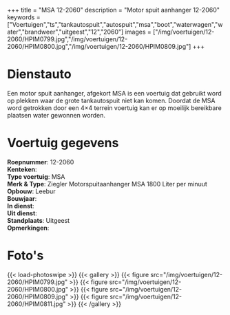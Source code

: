 +++
title = "MSA 12-2060"
description = "Motor spuit aanhanger 12-2060"
keywords = ["Voertuigen","ts","tankautospuit","autospuit","msa","boot","waterwagen","water","brandweer","uitgeest","12","2060"]
images = ["/img/voertuigen/12-2060/HPIM0799.jpg","/img/voertuigen/12-2060/HPIM0800.jpg","/img/voertuigen/12-2060/HPIM0809.jpg"]
+++

# Dienstauto

Een motor spuit aanhanger, afgekort MSA is een voertuig dat gebruikt word op plekken waar de grote tankautospuit niet kan komen. Doordat de MSA word getrokken door een 4×4 terrein voertuig kan er op moeilijk bereikbare plaatsen water gewonnen worden.  

# Voertuig gegevens

**Roepnummer**: 12-2060  
**Kenteken**:  
**Type voertuig**: MSA  
**Merk & Type**: Ziegler Motorspuitaanhanger MSA 1800 Liter per minuut  
**Opbouw**: Leebur  
**Bouwjaar**:   
**In dienst**:   
**Uit dienst**:  
**Standplaats**: Uitgeest  
**Opmerkingen**:   

# Foto's
{{< load-photoswipe >}}
{{< gallery >}}
  {{< figure src="/img/voertuigen/12-2060/HPIM0799.jpg" >}}
  {{< figure src="/img/voertuigen/12-2060/HPIM0800.jpg" >}}
  {{< figure src="/img/voertuigen/12-2060/HPIM0809.jpg" >}}
  {{< figure src="/img/voertuigen/12-2060/HPIM0811.jpg" >}}
{{< /gallery >}}
